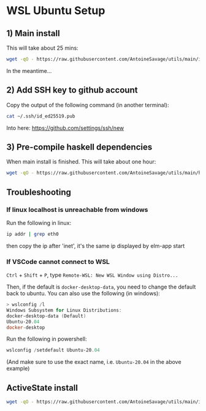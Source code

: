 # WSL Ubuntu Setup

## 1) Main install

This will take about 25 mins:

```bash
wget -qO - https://raw.githubusercontent.com/AntoineSavage/utils/main/init.sh | bash
```

In the meantime...

## 2) Add SSH key to github account

Copy the output of the following command (in another terminal):

```bash
cat ~/.ssh/id_ed25519.pub
```

Into here: <https://github.com/settings/ssh/new>

## 3) Pre-compile haskell dependencies

When main install is finished. This will take about one hour:

```bash
wget -qO - https://raw.githubusercontent.com/AntoineSavage/utils/main/haskell-deps.sh | bash
```

## Troubleshooting

### If linux localhost is unreachable from windows

Run the following in linux:

```bash
ip addr | grep eth0
```

then copy the ip after 'inet', it's the same ip displayed by elm-app start

### If VSCode cannot connect to WSL

`Ctrl` + `Shift` + `P`, type `Remote-WSL: New WSL Window using Distro...`

Then, if the default is `docker-desktop-data`, you need to change the default back to ubuntu. You can also use the following (in windows):

```powershell
> wslconfig /l
Windows Subsystem for Linux Distributions:
docker-desktop-data (Default)
Ubuntu-20.04
docker-desktop
```

Run the following in powershell:

```powershell
wslconfig /setdefault Ubuntu-20.04
```

(And make sure to use the exact name, i.e. `Ubuntu-20.04` in the above example)


## ActiveState install

```bash
wget -qO - https://raw.githubusercontent.com/AntoineSavage/utils/main/init-activestate.sh | bash
```
